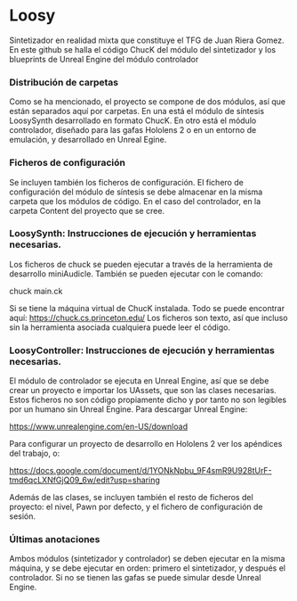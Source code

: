 # Loosy
Sintetizador en realidad mixta que constituye el TFG de Juan Riera Gomez. En este github se halla el código ChucK del módulo del sintetizador y los blueprints de Unreal Engine del módulo controlador

### Distribución de carpetas
Como se ha mencionado, el proyecto se compone de dos módulos, así que están separados aquí por carpetas. En una está el módulo de síntesis LoosySynth desarrollado en formato ChucK. En otro está el módulo controlador, diseñado para las gafas Hololens 2 o en un entorno de emulación, y desarrollado en Unreal Egine.

### Ficheros de configuración
Se incluyen también los ficheros de configuración. El fichero de configuración del módulo de síntesis se debe almacenar en la misma carpeta que los módulos de código. En el caso del controlador, en la carpeta Content del proyecto que se cree. 

### LoosySynth: Instrucciones de ejecución y herramientas necesarias.
Los ficheros de chuck se pueden ejecutar a través de la herramienta de desarrollo miniAudicle. También se pueden ejecutar con le comando:

  chuck main.ck
 
Si se tiene la máquina virtual de ChucK instalada. Todo se puede encontrar aquí: https://chuck.cs.princeton.edu/
Los ficheros son texto, así que incluso sin la herramienta asociada cualquiera puede leer el código.


### LoosyController: Instrucciones de ejecución y herramientas necesarias.
  
El módulo de controlador se ejecuta en Unreal Engine, así que se debe crear un proyecto e importar los UAssets, que son las clases necesarias. Estos ficheros no son código propiamente dicho y por tanto no son legibles por un humano sin Unreal Engine. Para descargar Unreal Engine:

https://www.unrealengine.com/en-US/download

Para configurar un proyecto de desarrollo en Hololens 2 ver los apéndices del trabajo, o:

https://docs.google.com/document/d/1YONkNpbu_9F4smR9U928tUrF-tmd6qcLXNfGjQ09_6w/edit?usp=sharing

Además de las clases, se incluyen también el resto de ficheros del proyecto: el nivel, Pawn por defecto, y el fichero de configuración de sesión.

### Últimas anotaciones

Ambos módulos (sintetizador y controlador) se deben ejecutar en la misma máquina, y se debe ejecutar en orden: primero el sintetizador, y después el controlador. Si no se tienen las gafas se puede simular desde Unreal Engine.
